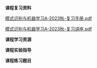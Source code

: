 <!-- tabs:start -->
**课程复习资料**

[模式识别与机器学习A-2023秋-复习手册.pdf](https://raw.gitmirror.com/HIT-OpenCS/CS_Courses/main/人工智能/模式识别与机器学习/课程复习资料/模式识别与机器学习A-2023秋-复习手册.pdf)

[模式识别与机器学习A-2023秋-复习讲座.pdf](https://raw.gitmirror.com/HIT-OpenCS/CS_Courses/main/人工智能/模式识别与机器学习/课程复习资料/模式识别与机器学习A-2023秋-复习讲座.pdf)

**课程学习资源**

**课程实验指导**

**课程练习题目**

<!-- tabs:end -->